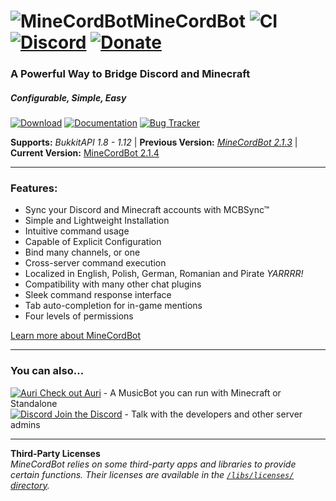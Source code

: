 # ![MineCordBot](https://vectr.com/cyrien/k3vhJlcOMS.png?width=65&height=65&select=k3vhJlcOMSpage0)__MineCordBot__ ![CI](https://travis-ci.org/CyR1en/Minecordbot.svg?branch=master) [![Discord](https://img.shields.io/discord/253637961776627712.svg)](https://discord.cyrien.us) [![Donate](https://img.shields.io/badge/Support-Me!-blue.svg)](https://cyrien.us/donate) 
### A Powerful Way to Bridge Discord and Minecraft 
##### Configurable, Simple, Easy 

[![Download](https://raw.githubusercontent.com/wiki/CyR1en/Minecordbot-v2/_imgs/button_download.png)](https://github.com/CyR1en/Minecordbot-v2/releases)
[![Documentation](https://raw.githubusercontent.com/wiki/CyR1en/Minecordbot-v2/_imgs/button_documentation.png)](https://github.com/CyR1en/Minecordbot-v2/wiki)
[![Bug Tracker](https://raw.githubusercontent.com/wiki/CyR1en/Minecordbot-v2/_imgs/button_bug-tracker.png)](https://github.com/CyR1en/Minecordbot-v2/issues)

__Supports:__ *BukkitAPI 1.8 - 1.12*  |  __Previous Version:__ *[MineCordBot 2.1.3](https://github.com/CyR1en/Minecordbot/releases/tag/v2.1.3)*  | __Current Version:__ [MineCordBot 2.1.4](https://github.com/CyR1en/Minecordbot/releases/tag/v2.1.4)

---
### __Features:__
* Sync your Discord and Minecraft accounts with MCBSync™
* Simple and Lightweight Installation
* Intuitive command usage
* Capable of Explicit Configuration
* Bind many channels, or one
* Cross-server command execution
* Localized in English, Polish, German, Romanian and Pirate *YARRRR!*
* Compatibility with many other chat plugins
* Sleek command response interface
* Tab auto-completion for in-game mentions
* Four levels of permissions

[Learn more about MineCordBot](https://github.com/CyR1en/Minecordbot/wiki)

---
### You can also...  
[![Auri](https://raw.githubusercontent.com/wiki/CyR1en/Minecordbot-v2/_imgs/auri_16.png) Check out Auri](https://github.com/CyR1en/Project-Auri) - A MusicBot you can run with Minecraft or Standalone  
[![Discord](https://raw.githubusercontent.com/wiki/CyR1en/Minecordbot-v2/_imgs/discord-d_16.png) Join the Discord](https://discord.gg/bETVHje) - Talk with the developers and other server admins  

---
__Third-Party Licenses__  
_MineCordBot relies on some third-party apps and libraries to provide certain functions. Their licenses are available in the [`/libs/licenses/` directory](https://github.com/CyR1en/Minecordbot-v2/tree/master/libs/licenses)._
